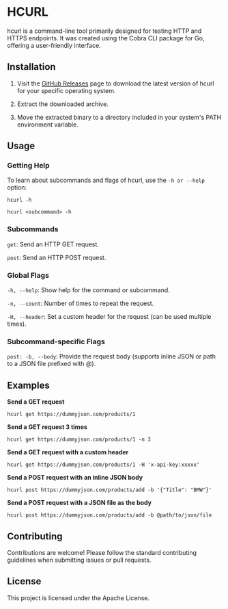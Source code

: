 
# HCURL

hcurl is a command-line tool primarily designed for testing HTTP and HTTPS endpoints. It was created using the Cobra CLI package for Go, offering a user-friendly interface.

## Installation

1. Visit the [GitHub Releases](https://github.com/vishnukumarkvs/hcurl/releases) page to download the latest version of hcurl for your specific operating system.

2. Extract the downloaded archive.

3. Move the extracted binary to a directory included in your system's PATH environment variable.

## Usage

### Getting Help

To learn about subcommands and flags of hcurl, use the `-h or --help` option:
```
hcurl -h

hcurl <subcommand> -h
```
### Subcommands

`get`: Send an HTTP GET request.

`post`: Send an HTTP POST request.

### Global Flags

`-h, --help`: Show help for the command or subcommand.

`-n, --count`: Number of times to repeat the request.

`-H, --header`: Set a custom header for the request (can be used multiple times).

### Subcommand-specific Flags

`post: -b, --body`: Provide the request body (supports inline JSON or path to a JSON file prefixed with @).

## Examples

**Send a GET request**

`hcurl get https://dummyjson.com/products/1`

**Send a GET request 3 times**

`hcurl get https://dummyjson.com/products/1 -n 3`

**Send a GET request with a custom header**

`hcurl get https://dummyjson.com/products/1 -H 'x-api-key:xxxxx'`

**Send a POST request with an inline JSON body**

`hcurl post https://dummyjson.com/products/add -b '{"Title": "BMW"}'`

**Send a POST request with a JSON file as the body**

`hcurl post https://dummyjson.com/products/add -b @path/to/json/file`

## Contributing

Contributions are welcome! Please follow the standard contributing guidelines when submitting issues or pull requests.

## License
This project is licensed under the Apache License.
